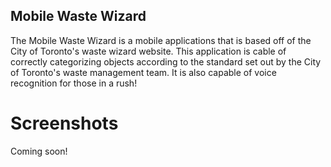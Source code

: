 Mobile Waste Wizard
-------------------
The Mobile Waste Wizard is a mobile applications that is based off of the City of Toronto's waste wizard website. This application is cable of correctly categorizing objects according to the standard set out by the City of Toronto's waste management team. It is also capable of voice recognition for those in a rush!

Screenshots
===========
Coming soon!
